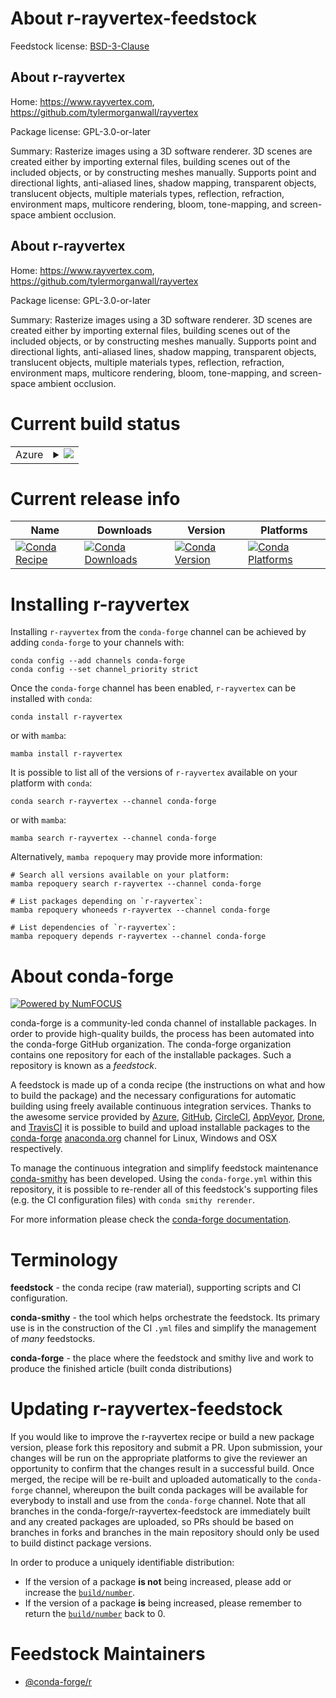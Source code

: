 About r-rayvertex-feedstock
===========================

Feedstock license: [BSD-3-Clause](https://github.com/conda-forge/r-rayvertex-feedstock/blob/main/LICENSE.txt)


About r-rayvertex
-----------------

Home: https://www.rayvertex.com, https://github.com/tylermorganwall/rayvertex

Package license: GPL-3.0-or-later

Summary: Rasterize images using a 3D software renderer. 3D scenes are created either by importing external files, building scenes out of the included objects, or by constructing meshes manually. Supports point and directional lights, anti-aliased lines, shadow mapping, transparent objects, translucent objects, multiple materials types, reflection, refraction, environment maps, multicore rendering, bloom, tone-mapping, and screen-space ambient occlusion.

About r-rayvertex
-----------------

Home: https://www.rayvertex.com, https://github.com/tylermorganwall/rayvertex

Package license: GPL-3.0-or-later

Summary: Rasterize images using a 3D software renderer. 3D scenes are created either by importing external files, building scenes out of the included objects, or by constructing meshes manually. Supports point and directional lights, anti-aliased lines, shadow mapping, transparent objects, translucent objects, multiple materials types, reflection, refraction, environment maps, multicore rendering, bloom, tone-mapping, and screen-space ambient occlusion.

Current build status
====================


<table>
    
  <tr>
    <td>Azure</td>
    <td>
      <details>
        <summary>
          <a href="https://dev.azure.com/conda-forge/feedstock-builds/_build/latest?definitionId=24520&branchName=main">
            <img src="https://dev.azure.com/conda-forge/feedstock-builds/_apis/build/status/r-rayvertex-feedstock?branchName=main">
          </a>
        </summary>
        <table>
          <thead><tr><th>Variant</th><th>Status</th></tr></thead>
          <tbody><tr>
              <td>linux_64_r_base4.4</td>
              <td>
                <a href="https://dev.azure.com/conda-forge/feedstock-builds/_build/latest?definitionId=24520&branchName=main">
                  <img src="https://dev.azure.com/conda-forge/feedstock-builds/_apis/build/status/r-rayvertex-feedstock?branchName=main&jobName=linux&configuration=linux%20linux_64_r_base4.4" alt="variant">
                </a>
              </td>
            </tr><tr>
              <td>linux_64_r_base4.5</td>
              <td>
                <a href="https://dev.azure.com/conda-forge/feedstock-builds/_build/latest?definitionId=24520&branchName=main">
                  <img src="https://dev.azure.com/conda-forge/feedstock-builds/_apis/build/status/r-rayvertex-feedstock?branchName=main&jobName=linux&configuration=linux%20linux_64_r_base4.5" alt="variant">
                </a>
              </td>
            </tr><tr>
              <td>osx_64_r_base4.4</td>
              <td>
                <a href="https://dev.azure.com/conda-forge/feedstock-builds/_build/latest?definitionId=24520&branchName=main">
                  <img src="https://dev.azure.com/conda-forge/feedstock-builds/_apis/build/status/r-rayvertex-feedstock?branchName=main&jobName=osx&configuration=osx%20osx_64_r_base4.4" alt="variant">
                </a>
              </td>
            </tr><tr>
              <td>osx_64_r_base4.5</td>
              <td>
                <a href="https://dev.azure.com/conda-forge/feedstock-builds/_build/latest?definitionId=24520&branchName=main">
                  <img src="https://dev.azure.com/conda-forge/feedstock-builds/_apis/build/status/r-rayvertex-feedstock?branchName=main&jobName=osx&configuration=osx%20osx_64_r_base4.5" alt="variant">
                </a>
              </td>
            </tr><tr>
              <td>win_64_r_base4.4</td>
              <td>
                <a href="https://dev.azure.com/conda-forge/feedstock-builds/_build/latest?definitionId=24520&branchName=main">
                  <img src="https://dev.azure.com/conda-forge/feedstock-builds/_apis/build/status/r-rayvertex-feedstock?branchName=main&jobName=win&configuration=win%20win_64_r_base4.4" alt="variant">
                </a>
              </td>
            </tr><tr>
              <td>win_64_r_base4.5</td>
              <td>
                <a href="https://dev.azure.com/conda-forge/feedstock-builds/_build/latest?definitionId=24520&branchName=main">
                  <img src="https://dev.azure.com/conda-forge/feedstock-builds/_apis/build/status/r-rayvertex-feedstock?branchName=main&jobName=win&configuration=win%20win_64_r_base4.5" alt="variant">
                </a>
              </td>
            </tr>
          </tbody>
        </table>
      </details>
    </td>
  </tr>
</table>

Current release info
====================

| Name | Downloads | Version | Platforms |
| --- | --- | --- | --- |
| [![Conda Recipe](https://img.shields.io/badge/recipe-r--rayvertex-green.svg)](https://anaconda.org/conda-forge/r-rayvertex) | [![Conda Downloads](https://img.shields.io/conda/dn/conda-forge/r-rayvertex.svg)](https://anaconda.org/conda-forge/r-rayvertex) | [![Conda Version](https://img.shields.io/conda/vn/conda-forge/r-rayvertex.svg)](https://anaconda.org/conda-forge/r-rayvertex) | [![Conda Platforms](https://img.shields.io/conda/pn/conda-forge/r-rayvertex.svg)](https://anaconda.org/conda-forge/r-rayvertex) |

Installing r-rayvertex
======================

Installing `r-rayvertex` from the `conda-forge` channel can be achieved by adding `conda-forge` to your channels with:

```
conda config --add channels conda-forge
conda config --set channel_priority strict
```

Once the `conda-forge` channel has been enabled, `r-rayvertex` can be installed with `conda`:

```
conda install r-rayvertex
```

or with `mamba`:

```
mamba install r-rayvertex
```

It is possible to list all of the versions of `r-rayvertex` available on your platform with `conda`:

```
conda search r-rayvertex --channel conda-forge
```

or with `mamba`:

```
mamba search r-rayvertex --channel conda-forge
```

Alternatively, `mamba repoquery` may provide more information:

```
# Search all versions available on your platform:
mamba repoquery search r-rayvertex --channel conda-forge

# List packages depending on `r-rayvertex`:
mamba repoquery whoneeds r-rayvertex --channel conda-forge

# List dependencies of `r-rayvertex`:
mamba repoquery depends r-rayvertex --channel conda-forge
```


About conda-forge
=================

[![Powered by
NumFOCUS](https://img.shields.io/badge/powered%20by-NumFOCUS-orange.svg?style=flat&colorA=E1523D&colorB=007D8A)](https://numfocus.org)

conda-forge is a community-led conda channel of installable packages.
In order to provide high-quality builds, the process has been automated into the
conda-forge GitHub organization. The conda-forge organization contains one repository
for each of the installable packages. Such a repository is known as a *feedstock*.

A feedstock is made up of a conda recipe (the instructions on what and how to build
the package) and the necessary configurations for automatic building using freely
available continuous integration services. Thanks to the awesome service provided by
[Azure](https://azure.microsoft.com/en-us/services/devops/), [GitHub](https://github.com/),
[CircleCI](https://circleci.com/), [AppVeyor](https://www.appveyor.com/),
[Drone](https://cloud.drone.io/welcome), and [TravisCI](https://travis-ci.com/)
it is possible to build and upload installable packages to the
[conda-forge](https://anaconda.org/conda-forge) [anaconda.org](https://anaconda.org/)
channel for Linux, Windows and OSX respectively.

To manage the continuous integration and simplify feedstock maintenance
[conda-smithy](https://github.com/conda-forge/conda-smithy) has been developed.
Using the ``conda-forge.yml`` within this repository, it is possible to re-render all of
this feedstock's supporting files (e.g. the CI configuration files) with ``conda smithy rerender``.

For more information please check the [conda-forge documentation](https://conda-forge.org/docs/).

Terminology
===========

**feedstock** - the conda recipe (raw material), supporting scripts and CI configuration.

**conda-smithy** - the tool which helps orchestrate the feedstock.
                   Its primary use is in the construction of the CI ``.yml`` files
                   and simplify the management of *many* feedstocks.

**conda-forge** - the place where the feedstock and smithy live and work to
                  produce the finished article (built conda distributions)


Updating r-rayvertex-feedstock
==============================

If you would like to improve the r-rayvertex recipe or build a new
package version, please fork this repository and submit a PR. Upon submission,
your changes will be run on the appropriate platforms to give the reviewer an
opportunity to confirm that the changes result in a successful build. Once
merged, the recipe will be re-built and uploaded automatically to the
`conda-forge` channel, whereupon the built conda packages will be available for
everybody to install and use from the `conda-forge` channel.
Note that all branches in the conda-forge/r-rayvertex-feedstock are
immediately built and any created packages are uploaded, so PRs should be based
on branches in forks and branches in the main repository should only be used to
build distinct package versions.

In order to produce a uniquely identifiable distribution:
 * If the version of a package **is not** being increased, please add or increase
   the [``build/number``](https://docs.conda.io/projects/conda-build/en/latest/resources/define-metadata.html#build-number-and-string).
 * If the version of a package **is** being increased, please remember to return
   the [``build/number``](https://docs.conda.io/projects/conda-build/en/latest/resources/define-metadata.html#build-number-and-string)
   back to 0.

Feedstock Maintainers
=====================

* [@conda-forge/r](https://github.com/orgs/conda-forge/teams/r/)


